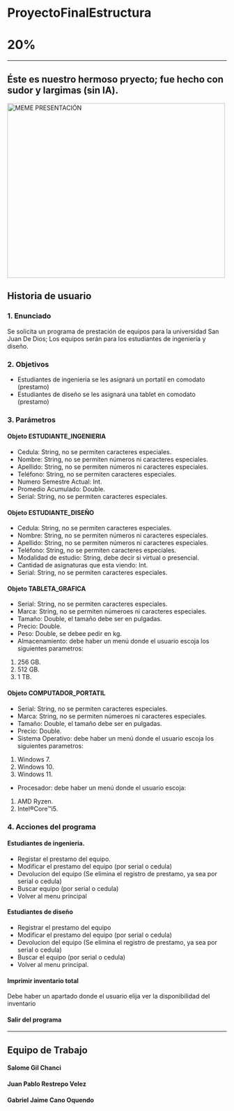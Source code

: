 # ProyectoFinalEstructura
# 20%

<hr>

##  Éste es nuestro hermoso pryecto; fue hecho con sudor y largimas (sin IA).

<img src="https://www.codeitbro.in/java-memes/java-the-real-source-of-despair/" width="500" height="400" align="center" alt="MEME PRESENTACIÓN"/>

## Historia de usuario
### 1.  Enunciado
Se solicita un programa de prestación de equipos para la universidad San Juan De Dios;
Los equipos serán para los estudiantes de ingeniería y diseño.


### 2. Objetivos
- Estudiantes de ingenieria se les asignará un portatil en comodato (prestamo)
- Estudiantes de diseño se les asignará una tablet en comodato (prestamo)

### 3. Parámetros
#### Objeto ESTUDIANTE_INGENIERIA
- Cedula: String, no se permiten caracteres especiales.
- Nombre: String, no se permiten números ni caracteres especiales.
- Apellido: String, no se permiten números ni caracteres especiales.
- Teléfono: String, no se permiten caracteres especiales.
- Numero Semestre Actual: Int.
- Promedio Acumulado: Double.
- Serial: String, no se permiten caracteres especiales.

#### Objeto ESTUDIANTE_DISEÑO
- Cedula: String, no se permiten caracteres especiales.
- Nombre: String, no se permiten números ni caracteres especiales.
- Apellido: String, no se permiten números ni caracteres especiales.
- Teléfono: String, no se permiten caracteres especiales.
- Modalidad de estudio: String, debe decir si virtual o presencial.
- Cantidad de asignaturas que esta viendo: Int.
- Serial: String, no se permiten caracteres especiales.

#### Objeto TABLETA_GRAFICA
- Serial: String, no se permiten caracteres especiales.
- Marca: String, no se permiten númeroes ni caracteres especiales.
- Tamaño: Double, el tamaño debe ser en pulgadas.
- Precio: Double.
- Peso: Double, se debee pedir en kg.
- Almacenamiento: debe haber un menú donde el usuario escoja los siguientes parametros:
1. 256 GB.
2. 512 GB.
3. 1 TB.

#### Objeto COMPUTADOR_PORTATIL
- Serial: String, no se permiten caracteres especiales.
- Marca: String, no se permiten númeroes ni caracteres especiales.
- Tamaño: Double, el tamaño debe ser en pulgadas.
- Precio: Double.
- Sistema Operativo: debe haber un menú donde el usuario escoja los siguientes parametros:
1. Windows 7.
2. Windows 10.
3. Windows 11.
- Procesador: debe haber un menú donde el usuario escoja:
1. AMD Ryzen.
2. Intel®Core™i5.

### 4. Acciones del programa
#### Estudiantes de ingenieria.
- Registar el prestamo del equipo.
- Modificar el prestamo del equipo (por serial o cedula)
- Devolucion del equipo (Se elimina el registro de prestamo, ya sea por serial o cedula)
- Buscar equipo (por serial o cedula)
- Volver al menu principal

#### Estudiantes de diseño
- Registrar el prestamo del equipo
- Modificar el prestamo del equipo (por serial o cedula)
- Devolucion del equipo (Se elimina el registro de prestamo, ya sea por serial o cedula)
- Buscar el equipo (por serial o cedula)
- Volver al menu principal.

#### Imprimir inventario total
Debe haber un apartado donde el usuario elija ver la disponibilidad del inventario

#### Salir del programa

<hr>

## Equipo de Trabajo
#### Salome Gil Chanci   
#### Juan Pablo Restrepo Velez 
#### Gabriel Jaime Cano Oquendo 
